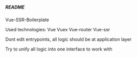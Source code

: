 ##### README #####

Vue-SSR-Boilerplate

Used technologies:
Vue
Vuex
Vue-router
Vue-ssr

Dont edit entrypoints, all logic should be at application layer

Try to unify all logic into one interface to work with
